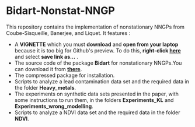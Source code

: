 # Bidart-Nonstat-NNGP

This repository contains the implementation of nonstationary NNGPs from Coube-Sisqueille, Banerjee, and Liquet. It features : 

* A **VIGNETTE** which you must **download** and **open from your laptop** because it is too big for Github's preview. To do this, **right-click [here](https://raw.githubusercontent.com/SebastienCoube/Nonstat-NNGP/master/vignette_.html)** and select **save link as...** . 
* The source code of the package **Bidart** for nonstationary NNGPs.You can download it from **[there](https://github.com/SebastienCoube/Nonstat-NNGP/blob/master/Bidart_1.0.tar.gz)**.
* The compressed package for installation.
* Scripts to analyze a lead contamination data set and the required data in the folder **Heavy_metals**.
* The experiments on synthetic data sets presented in the paper, with some instructions to run them, in the folders **Experiments_KL** and **Experiments_wrong_modelling**.
* Scripts to analyze a NDVI data set and the required data in the folder **NDVI**.
 
